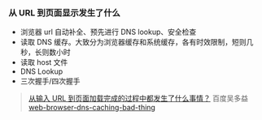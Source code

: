 ### 从 URL 到页面显示发生了什么

- 浏览器 url 自动补全、预先进行 DNS lookup、安全检查
- 读取 DNS 缓存。大致分为浏览器缓存和系统缓存，各有时效限制，短则几秒，长则数小时
- 读取 host 文件
- DNS Lookup
- 三次握手/四次握手


> [从输入 URL 到页面加载完成的过程中都发生了什么事情？](http://fex.baidu.com/blog/2014/05/what-happen/) 百度吴多益
> [web-browser-dns-caching-bad-thing](https://dyn.com/blog/web-browser-dns-caching-bad-thing/)